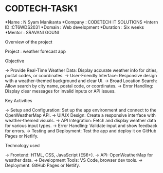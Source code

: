 # CODTECH-TASK1
*Name : N Syam Manikanta
*Company : CODETECH IT SOLUTIONS 
*Intern ID :CT6WDS2031
*Domain : Web development
*Duration : Six weeks
*Mentor : SRAVANI GOUNI

Overview of the project 

Project : weather forecast app

Objective

-> Provide Real-Time Weather Data: Display accurate weather info for cities, postal codes, or coordinates.
-> User-Friendly Interface: Responsive design with a weather-themed background and clear UI.
-> Broad Location Search: Allow search by city name, postal code, or coordinates.
-> Error Handling: Display clear messages for invalid inputs or API issues.

Key Activities

-> Setup and Configuration: Set up the app environment and connect to the OpenWeatherMap API.
-> UI/UX Design: Create a responsive interface with weather-themed visuals.
-> API Integration: Fetch and display weather data for various input types.
-> Error Handling: Validate input and show feedback for errors.
-> Testing and Deployment: Test the app and deploy it on GitHub Pages or Netlify.

Technology used

-> Frontend: HTML, CSS, JavaScript (ES6+).
-> API: OpenWeatherMap for weather data.
-> Development Tools: VS Code, browser dev tools.
-> Deployment: GitHub Pages or Netlify.
